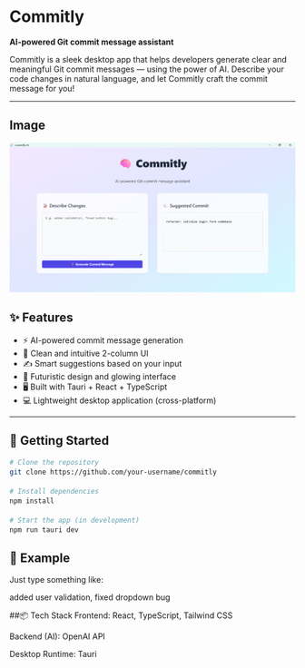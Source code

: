 #  Commitly

**AI-powered Git commit message assistant**

Commitly is a sleek desktop app that helps developers generate clear and meaningful Git commit messages — using the power of AI. Describe your code changes in natural language, and let Commitly craft the commit message for you!

---
## Image
![Commitly preview](public/commitly.png)

## ✨ Features

- ⚡ AI-powered commit message generation
- 🧠 Clean and intuitive 2-column UI
- ✍️ Smart suggestions based on your input
- 🎨 Futuristic design and glowing interface
- 🖥️ Built with Tauri + React + TypeScript
- 💻 Lightweight desktop application (cross-platform)

---

## 🚀 Getting Started

```bash
# Clone the repository
git clone https://github.com/your-username/commitly

# Install dependencies
npm install

# Start the app (in development)
npm run tauri dev

````
## 🧠 Example
Just type something like:

added user validation, fixed dropdown bug


##📦 Tech Stack
Frontend: React, TypeScript, Tailwind CSS

Backend (AI): OpenAI API

Desktop Runtime: Tauri
